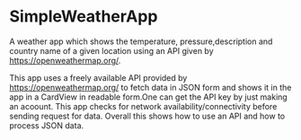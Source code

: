 # SimpleWeatherApp
A weather app which shows the temperature, pressure,description and country name of a given location using an API given by https://openweathermap.org/.

This app uses a freely available API provided by https://openweathermap.org/ to fetch data in JSON form and shows it in the app
in a CardView in readable form.One can get the API key by just making an acoount.
This app checks for network availability/connectivity before sending request for data.
Overall this shows how to use an API and how to process JSON data.
